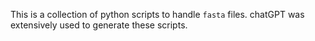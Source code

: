 This is a collection of python scripts to handle `fasta` files. chatGPT was extensively used to generate these scripts.
